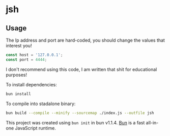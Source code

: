 # jsh

## Usage
The Ip address and port are hard-coded, you should change the values that interest you!

```js
const host = '127.0.0.1';
const port = 4444;
```
I don't recommend using this code, I am written that shit for educational purposes!

To install dependencies:

```bash
bun install
```

To compile into stadalone binary:

```bash
bun build --compile --minify --sourcemap ./index.js --outfile jsh
```

This project was created using `bun init` in bun v1.1.4. [Bun](https://bun.sh) is a fast all-in-one JavaScript runtime.
